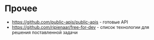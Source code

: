# Прочее

- https://github.com/public-apis/public-apis - готовые API
- https://github.com/ripienaar/free-for-dev - список технологии для решения поставленной задачи
